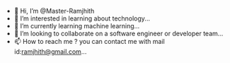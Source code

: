 - 👋 Hi, I’m @Master-Ramjhith
- 👀 I’m interested in learning about technology...
- 🌱 I’m currently learning machine learning...
- 💞️ I’m looking to collaborate on a software engineer or developer team...
- 📫 How to reach me ? you can contact me with mail id:ramjhith@gmail.com...

<!---
Master-Ramjhith/Master-Ramjhith is a ✨ special ✨ repository because its `README.md` (this file) appears on your GitHub profile.
You can click the Preview link to take a look at your changes.
--->
